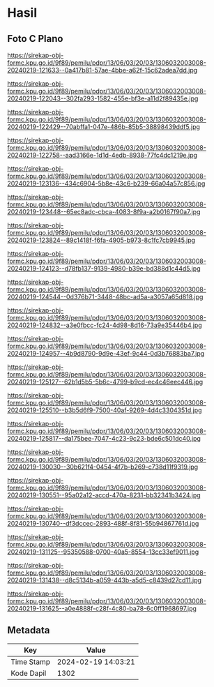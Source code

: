 # Hasil

## Foto C Plano

https://sirekap-obj-formc.kpu.go.id/9f89/pemilu/pdpr/13/06/03/20/03/1306032003008-20240219-121633--0a417b81-57ae-4bbe-a62f-15c62adea7dd.jpg

https://sirekap-obj-formc.kpu.go.id/9f89/pemilu/pdpr/13/06/03/20/03/1306032003008-20240219-122043--302fa293-1582-455e-bf3e-a11d2f89435e.jpg

https://sirekap-obj-formc.kpu.go.id/9f89/pemilu/pdpr/13/06/03/20/03/1306032003008-20240219-122429--70abffa1-047e-486b-85b5-38898439ddf5.jpg

https://sirekap-obj-formc.kpu.go.id/9f89/pemilu/pdpr/13/06/03/20/03/1306032003008-20240219-122758--aad3166e-1d1d-4edb-8938-77fc4dc1219e.jpg

https://sirekap-obj-formc.kpu.go.id/9f89/pemilu/pdpr/13/06/03/20/03/1306032003008-20240219-123136--434c6904-5b8e-43c6-b239-66a04a57c856.jpg

https://sirekap-obj-formc.kpu.go.id/9f89/pemilu/pdpr/13/06/03/20/03/1306032003008-20240219-123448--65ec8adc-cbca-4083-8f9a-a2b0167f90a7.jpg

https://sirekap-obj-formc.kpu.go.id/9f89/pemilu/pdpr/13/06/03/20/03/1306032003008-20240219-123824--89c1418f-f6fa-4905-b973-8c1fc7cb9945.jpg

https://sirekap-obj-formc.kpu.go.id/9f89/pemilu/pdpr/13/06/03/20/03/1306032003008-20240219-124123--d78fb137-9139-4980-b39e-bd388d1c44d5.jpg

https://sirekap-obj-formc.kpu.go.id/9f89/pemilu/pdpr/13/06/03/20/03/1306032003008-20240219-124544--0d376b71-3448-48bc-ad5a-a3057a65d818.jpg

https://sirekap-obj-formc.kpu.go.id/9f89/pemilu/pdpr/13/06/03/20/03/1306032003008-20240219-124832--a3e0fbcc-fc24-4d98-8d16-73a9e35446b4.jpg

https://sirekap-obj-formc.kpu.go.id/9f89/pemilu/pdpr/13/06/03/20/03/1306032003008-20240219-124957--4b9d8790-9d9e-43ef-9c44-0d3b76883ba7.jpg

https://sirekap-obj-formc.kpu.go.id/9f89/pemilu/pdpr/13/06/03/20/03/1306032003008-20240219-125127--62b1d5b5-5b6c-4799-b9cd-ec4c46eec446.jpg

https://sirekap-obj-formc.kpu.go.id/9f89/pemilu/pdpr/13/06/03/20/03/1306032003008-20240219-125510--b3b5d6f9-7500-40af-9269-4d4c3304351d.jpg

https://sirekap-obj-formc.kpu.go.id/9f89/pemilu/pdpr/13/06/03/20/03/1306032003008-20240219-125817--da175bee-7047-4c23-9c23-bde6c501dc40.jpg

https://sirekap-obj-formc.kpu.go.id/9f89/pemilu/pdpr/13/06/03/20/03/1306032003008-20240219-130030--30b621f4-0454-4f7b-b269-c738d11f9319.jpg

https://sirekap-obj-formc.kpu.go.id/9f89/pemilu/pdpr/13/06/03/20/03/1306032003008-20240219-130551--95a02a12-accd-470a-8231-bb32341b3424.jpg

https://sirekap-obj-formc.kpu.go.id/9f89/pemilu/pdpr/13/06/03/20/03/1306032003008-20240219-130740--df3dccec-2893-488f-8f81-55b94867761d.jpg

https://sirekap-obj-formc.kpu.go.id/9f89/pemilu/pdpr/13/06/03/20/03/1306032003008-20240219-131125--95350588-0700-40a5-8554-13cc33ef9011.jpg

https://sirekap-obj-formc.kpu.go.id/9f89/pemilu/pdpr/13/06/03/20/03/1306032003008-20240219-131438--d8c5134b-a059-443b-a5d5-c8439d27cd11.jpg

https://sirekap-obj-formc.kpu.go.id/9f89/pemilu/pdpr/13/06/03/20/03/1306032003008-20240219-131625--a0e4888f-c28f-4c80-ba78-6c0ff1968697.jpg


## Metadata

| Key        | Value               |
| ---------- | ------------------- |
| Time Stamp | 2024-02-19 14:03:21 |
| Kode Dapil | 1302                |




